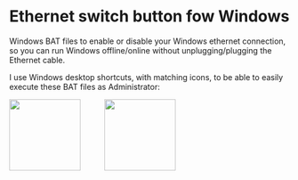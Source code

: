# Ethernet switch button fow Windows
Windows BAT files to enable or disable your Windows ethernet connection, so you can run Windows offline/online without unplugging/plugging the Ethernet cable.

I use Windows desktop shortcuts, with matching icons, to be able to easily execute these BAT files as Administrator:

<img src="https://github.com/jmbalaguer/Internet-Switch-button/blob/main/ethernet-off.png" width="128" height="128">&nbsp;&nbsp;&nbsp;&nbsp;&nbsp;&nbsp;&nbsp;&nbsp;&nbsp;&nbsp;&nbsp;<img src="https://github.com/jmbalaguer/Internet-Switch-button/blob/main/ethernet-on.png" width="128" height="128">

